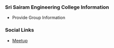 ### Sri Sairam Engineering College Information
* Provide Group Information

### Social Links
* [Meetup](#)



